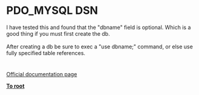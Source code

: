 # PDO_MYSQL DSN



I have tested this and found that the "dbname" field is optional.  Which is a good thing if you must first create the db.<br><br>After creating a db be sure to exec a "use dbname;"  command, or else use fully specified table references.  

#

[Official documentation page](https://www.php.net/manual/en/ref.pdo-mysql.connection.php)

**[To root](/README.md)**